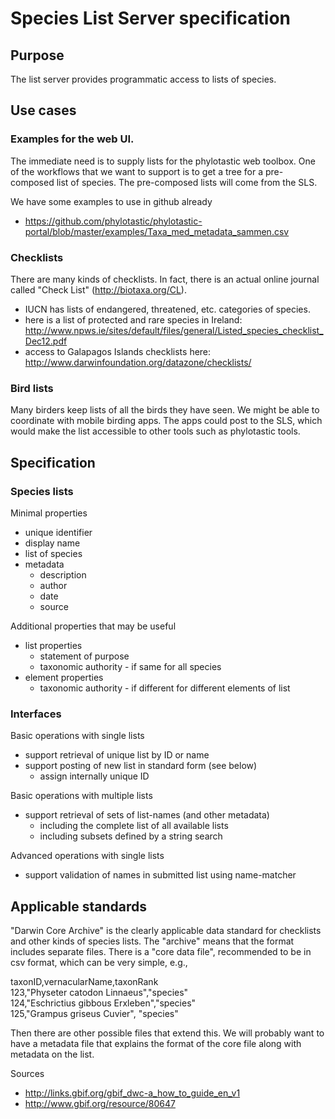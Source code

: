 # Species List Server specification

## Purpose 
The list server provides programmatic access to lists of species.  

## Use cases 
### Examples for the web UI.  
The immediate need is to supply lists for the phylotastic web toolbox.  One of the workflows that we want to support is to get a tree for a pre-composed list of species.  The pre-composed lists will come from the SLS.  

We have some examples to use in github already
* https://github.com/phylotastic/phylotastic-portal/blob/master/examples/Taxa_med_metadata_sammen.csv

### Checklists
There are many kinds of checklists.  In fact, there is an actual online journal called "Check List" (http://biotaxa.org/CL).  
* IUCN has lists of endangered, threatened, etc. categories of species. 
* here is a list of protected and rare species in Ireland: http://www.npws.ie/sites/default/files/general/Listed_species_checklist_Dec12.pdf
* access to Galapagos Islands checklists here: http://www.darwinfoundation.org/datazone/checklists/

### Bird lists

Many birders keep lists of all the birds they have seen.  We might be able to coordinate with mobile birding apps.  The apps could post to the SLS, which would make the list accessible to other tools such as phylotastic tools.  

## Specification 

### Species lists 
Minimal properties
* unique identifier 
* display name 
* list of species 
* metadata 
   * description 
   * author
   * date 
   * source 

Additional properties that may be useful 
* list properties 
   * statement of purpose 
   * taxonomic authority - if same for all species 
* element properties 
   * taxonomic authority - if different for different elements of list 

### Interfaces 
Basic operations with single lists
* support retrieval of unique list by ID or name
* support posting of new list in standard form (see below) 
   * assign internally unique ID

Basic operations with multiple lists 
* support retrieval of sets of list-names (and other metadata) 
   * including the complete list of all available lists
   * including subsets defined by a string search

Advanced operations with single lists 
* support validation of names in submitted list using name-matcher 

## Applicable standards 

"Darwin Core Archive" is the clearly applicable data standard for checklists and other kinds of species lists.  The "archive" means that the format includes separate files.  There is a "core data file", recommended to be in csv format, which can be very simple, e.g., 

taxonID,vernacularName,taxonRank<br>
123,"Physeter catodon Linnaeus","species"<br>
124,"Eschrictius gibbous Erxleben","species"<br>
125,"Grampus griseus Cuvier", "species"<br>

Then there are other possible files that extend this.  We will probably want to have a metadata file that explains the format of the core file along with metadata on the list.  

Sources
* http://links.gbif.org/gbif_dwc-a_how_to_guide_en_v1
* http://www.gbif.org/resource/80647
